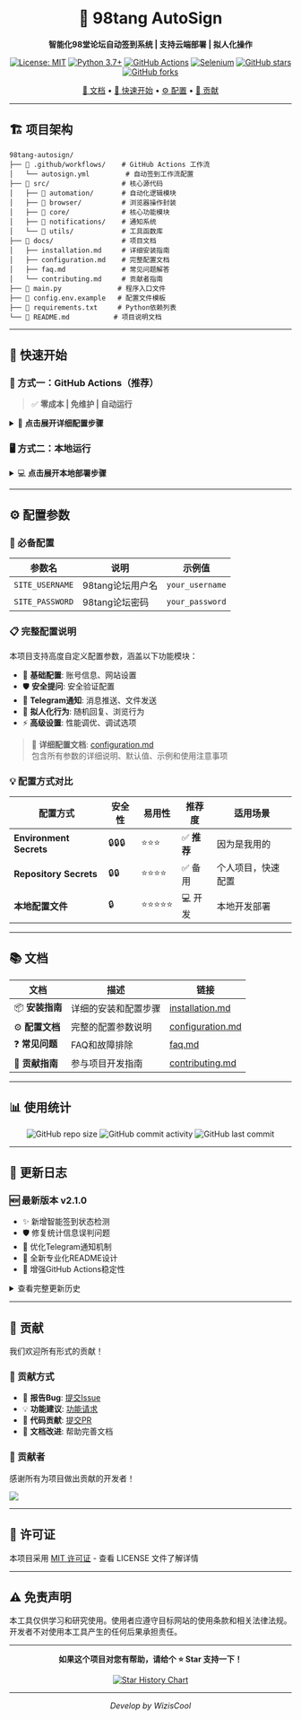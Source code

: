 <div align="center">

# 🎯 98tang AutoSign

**智能化98堂论坛自动签到系统 | 支持云端部署 | 拟人化操作**

[![License: MIT](https://img.shields.io/badge/License-MIT-blue.svg)](https://opensource.org/licenses/MIT) [![Python 3.7+](https://img.shields.io/badge/python-3.7+-blue.svg)](https://www.python.org/downloads/) [![GitHub Actions](https://img.shields.io/badge/GitHub%20Actions-supported-green.svg)](https://github.com/features/actions) [![Selenium](https://img.shields.io/badge/Selenium-4.15+-orange.svg)](https://selenium-python.readthedocs.io/) 
[![GitHub stars](https://img.shields.io/github/stars/WizisCool/98tang-autosign?style=social)](https://github.com/WizisCool/98tang-autosign/stargazers) [![GitHub forks](https://img.shields.io/github/forks/WizisCool/98tang-autosign?style=social)](https://github.com/WizisCool/98tang-autosign/network/members)

[📖 文档](#-文档) • [🚀 快速开始](#-快速开始) • [⚙️ 配置](#️-配置参数) • [🤝 贡献](#-贡献)

</div>


---

## 🏗️ 项目架构

```
98tang-autosign/
├── 📁 .github/workflows/    # GitHub Actions 工作流
│   └── autosign.yml         # 自动签到工作流配置
├── 📁 src/                  # 核心源代码
│   ├── 📁 automation/       # 自动化逻辑模块
│   ├── 📁 browser/          # 浏览器操作封装
│   ├── 📁 core/             # 核心功能模块
│   ├── 📁 notifications/    # 通知系统
│   └── 📁 utils/            # 工具函数库
├── 📁 docs/                 # 项目文档
│   ├── installation.md     # 详细安装指南
│   ├── configuration.md    # 完整配置文档
│   ├── faq.md              # 常见问题解答
│   └── contributing.md     # 贡献者指南
├── 📄 main.py              # 程序入口文件
├── 📄 config.env.example   # 配置文件模板
├── 📄 requirements.txt     # Python依赖列表
└── 📄 README.md           # 项目说明文档
```

---

## 🚀 快速开始

### 🎯 方式一：GitHub Actions（推荐）

> ✅ **零成本 | 免维护 | 自动运行**

<details>
<summary>🔧 <b>点击展开详细配置步骤</b></summary>

#### 1️⃣ Fork 仓库
点击页面右上角 **Fork** 按钮，将项目复制到您的账号下

#### 2️⃣ 配置环境变量（推荐方式）
1. 进入您的仓库 → `Settings` → `Environments`
2. 创建新环境，名称：`98tang-autosign`
3. 在 Environment secrets 中添加：
   ```
   SITE_USERNAME     # 您的98tang用户名
   SITE_PASSWORD     # 您的98tang密码
   ```

#### 3️⃣ 启用工作流
1. 进入 `Actions` 标签页
2. 点击 `98tang Auto Sign-in` 工作流
3. 点击 `Enable workflow` 启用
4. 可选：点击 `Run workflow` 立即测试

#### 4️⃣ 验证配置
查看 Actions 运行日志：
- ✅ `Environment secrets模式: 98tang-autosign` - 配置成功
- ⚠️ `Repository secrets模式 - 回退模式` - 使用备用配置

</details>

### 🖥️ 方式二：本地运行

<details>
<summary>💻 <b>点击展开本地部署步骤</b></summary>

#### 环境要求
- Python 3.7+ 
- Google Chrome 浏览器

#### 安装步骤
```bash
# 1. 克隆仓库
git clone https://github.com/your-username/98tang-autosign.git
cd 98tang-autosign

# 2. 安装依赖
pip install -r requirements.txt

# 3. 配置账号信息
cp config.env.example config.env
# 编辑 config.env 文件，填入您的账号信息

# 4. 运行程序
python main.py
```

</details>

---

## ⚙️ 配置参数

### 🔑 必备配置

| 参数名 | 说明 | 示例值 |
|--------|------|--------|
| `SITE_USERNAME` | 98tang论坛用户名 | `your_username` |
| `SITE_PASSWORD` | 98tang论坛密码 | `your_password` |

### 📋 完整配置说明

本项目支持高度自定义配置参数，涵盖以下功能模块：

- 🔐 **基础配置**: 账号信息、网站设置
- 🛡️ **安全提问**: 安全验证配置  
- 📱 **Telegram通知**: 消息推送、文件发送
- 🤖 **拟人化行为**: 随机回复、浏览行为
- ⚡ **高级设置**: 性能调优、调试选项

> 📖 **详细配置文档**: [configuration.md](docs/configuration.md)  
> 包含所有参数的详细说明、默认值、示例和使用注意事项



### 💡 配置方式对比

| 配置方式 | 安全性 | 易用性 | 推荐度 | 适用场景 |
|----------|--------|--------|--------|----------|
| **Environment Secrets** | 🔒🔒🔒 | ⭐⭐⭐ | ✅ **推荐** | 因为是我用的 |
| **Repository Secrets** | 🔒🔒 | ⭐⭐⭐⭐ | ✅ 备用 | 个人项目，快速配置 |
| **本地配置文件** | 🔒 | ⭐⭐⭐⭐⭐ | 💻 开发 | 本地开发部署 |

---

## 📚 文档

| 文档 | 描述 | 链接 |
|------|------|------|
| 📦 **安装指南** | 详细的安装和配置步骤 | [installation.md](docs/installation.md) |
| ⚙️ **配置文档** | 完整的配置参数说明 | [configuration.md](docs/configuration.md) |
| ❓ **常见问题** | FAQ和故障排除 | [faq.md](docs/faq.md) |
| 🤝 **贡献指南** | 参与项目开发指南 | [contributing.md](docs/contributing.md) |

---

## 📊 使用统计

<div align="center">

![GitHub repo size](https://img.shields.io/github/repo-size/WizisCool/98tang-autosign) ![GitHub commit activity](https://img.shields.io/github/commit-activity/m/WizisCool/98tang-autosign) ![GitHub last commit](https://img.shields.io/github/last-commit/WizisCool/98tang-autosign)

</div>

---

## 🔄 更新日志

### 🆕 最新版本 v2.1.0
- ✨ 新增智能签到状态检测
- 🛡️ 修复统计信息误判问题  
- 📱 优化Telegram通知机制
- 🎨 全新专业化README设计
- 🔧 增强GitHub Actions稳定性

<details>
<summary>查看完整更新历史</summary>

### v2.0.0
- 🚀 重构核心架构，模块化设计
- ☁️ 完善GitHub Actions支持
- 📱 集成Telegram通知系统
- 🤖 增强拟人化行为模拟

### v1.5.0  
- 🛡️ 新增安全提问处理
- 🎯 优化签到成功率
- 📝 完善文档和配置说明

</details>

---

## 🤝 贡献

我们欢迎所有形式的贡献！

### 💝 贡献方式

- 🐛 **报告Bug**: [提交Issue](https://github.com/WizisCool/98tang-autosign/issues/new?template=bug_report.md)
- 💡 **功能建议**: [功能请求](https://github.com/WizisCool/98tang-autosign/issues/new?template=feature_request.md)  
- 🔧 **代码贡献**: [提交PR](https://github.com/WizisCool/98tang-autosign/pulls)
- 📖 **文档改进**: 帮助完善文档

### 👥 贡献者

感谢所有为项目做出贡献的开发者！

<a href="https://github.com/WizisCool/98tang-autosign/graphs/contributors">
  <img src="https://contrib.rocks/image?repo=WizisCool/98tang-autosign" />
</a>

---

## 📄 许可证

本项目采用 [MIT 许可证](LICENSE) - 查看 LICENSE 文件了解详情

---

## ⚠️ 免责声明

本工具仅供学习和研究使用。使用者应遵守目标网站的使用条款和相关法律法规。开发者不对使用本工具产生的任何后果承担责任。

---

<div align="center">

**如果这个项目对您有帮助，请给个 ⭐ Star 支持一下！**

[![Star History Chart](https://api.star-history.com/svg?repos=WizisCool/98tang-autosign&type=Date)](https://star-history.com/#WizisCool/98tang-autosign&Date)

---

*Develop by WizisCool*

</div>